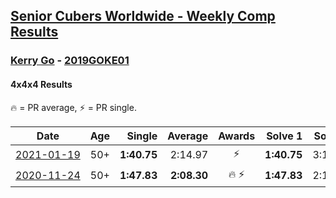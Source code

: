 <style>table {white-space: nowrap;}</style>

## [Senior Cubers Worldwide - Weekly Comp Results](/scw-comp/results/)
### [Kerry Go](README.md) - [2019GOKE01](https://www.worldcubeassociation.org/persons/2019GOKE01?event=444)
#### 4x4x4 Results

<span style="white-space: nowrap;">🔥 = PR average</span>, <span style="white-space: nowrap;">⚡ = PR single</span>.

| Date | Age | Single | Average | Awards | Solve 1 | Solve 2 | Solve 3 | Solve 4 | Solve 5 | Video |
| :--: | :--: | --: | --: | :--: | --: | --: | --: | --: | --: | :-- |
| [2021-01-19](../../results/2021-01-19/444.md) | 50+ | **1:40.75** | 2:14.97 | ⚡ | **1:40.75** | 3:12.85 | 1:51.32 | DNS | DNS | [Desktop](https://www.facebook.com/events/259430338941057/permalink/262507368633354) / [Mobile](https://m.facebook.com/events/259430338941057?view=permalink&id=262507368633354) |
| [2020-11-24](../../results/2020-11-24/444.md) | 50+ | **1:47.83** | **2:08.30** | 🔥 ⚡ | **1:47.83** | 2:19.82 | 2:17.25 | DNS | DNS | [Desktop](https://www.facebook.com/kerrygo/videos/10221136662260424) / [Mobile](https://m.facebook.com/kerrygo/videos/10221136662260424) |


<!-- Global site tag (gtag.js) - Google Analytics -->
<script async src="https://www.googletagmanager.com/gtag/js?id=UA-86348435-3"></script>
<script>window.dataLayer = window.dataLayer || []; function gtag() {dataLayer.push(arguments);} gtag('js', new Date()); gtag('config', 'UA-86348435-3');</script>
